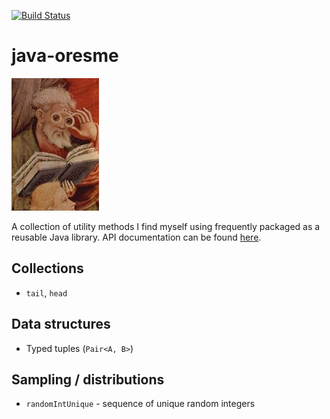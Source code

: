 [![Build Status](https://travis-ci.org/ruivieira/java-oresme.svg?branch=master)](https://travis-ci.org/ruivieira/java-oresme)
# java-oresme

![](docs/oresme.jpg)

A collection of utility methods I find myself using frequently packaged as a reusable Java library.
API documentation can be found [here](https://ruivieira.github.io/java-oresme/).

## Collections

* `tail`, `head`

## Data structures

* Typed tuples (`Pair<A, B>`)

## Sampling / distributions

* `randomIntUnique` - sequence of unique random integers